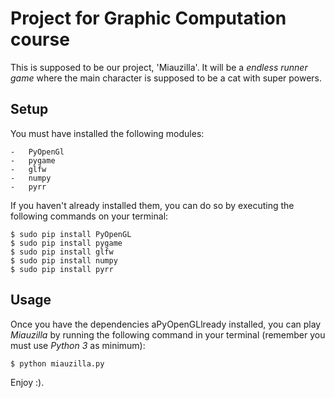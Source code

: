 # Project for Graphic Computation course

This is supposed to be our project, 'Miauzilla'. It will be a _endless runner game_ where the main character is supposed to be a cat with super powers.

## Setup
You must have installed the following modules:

    -   PyOpenGl
    -   pygame
    -   glfw
    -   numpy
    -   pyrr

If you haven't already installed them, you can do so by executing the following commands on your terminal:

```
$ sudo pip install PyOpenGL
$ sudo pip install pygame
$ sudo pip install glfw
$ sudo pip install numpy
$ sudo pip install pyrr
```

## Usage

Once you have the dependencies aPyOpenGLlready installed, you can play _Miauzilla_ by running the following command in your terminal (remember you must use _Python 3_ as minimum):

```
$ python miauzilla.py
```

Enjoy :).